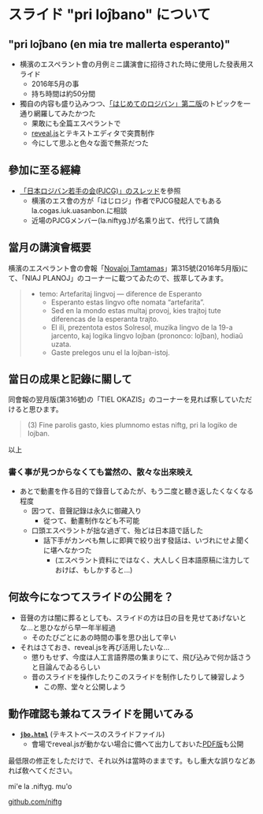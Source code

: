# スライド "pri loĵbano" について

<!----><!---->

## "pri loĵbano (en mia tre mallerta esperanto)"

- 横濱のエスペラント會の月例ミニ講演會に招待された時に使用した發表用スライド
  - 2016年5月の事
  - 持ち時間は約50分間
- 獨自の内容も盛り込みつつ、[「はじめてのロジバン」第二版][hl2]のトピックを一通り網羅してみたかつた
  - 果敢にも全篇エスペラントで
  - [reveal.js][rj]とテキストエディタで突貫制作
  - 今にして思ふと色々な面で無茶だつた

[hl2]: http://cogas.github.io/hajiloji/
[rj]: https://github.com/hakimel/reveal.js
<!----><!---->

## 參加に至る經緯

- [「日本ロジバン若手の会(PJCG)」のスレッド](https://groups.google.com/d/topic/ponjo_lojbo_citno_girzu/A3pNPUuardU/discussion)を參照
  - 横濱のエス會の方が「はじロジ」作者でPJCG發起人でもあるla.cogas.iuk.uasanbon.に相談
  - 近場のPJCGメンバー(la.niftyg.)が名乘り出て、代行して請負

<!----><!---->

## 當月の講演會概要

横濱のエスペラント會の會報「[Novaĵoj Tamtamas][nt]」第315號(2016年5月版)にて、「NIAJ PLANOJ」のコーナーに載つてゐたので、拔萃してみます。

[nt]: https://www.esperanto.yokohama/novajhoj-tamtamas/
<!---->

> - temo: Artefaritaj lingvoj — diference de Esperanto
>   - Esperanto estas lingvo ofte nomata “artefarita”.
>   - Sed en la mondo estas multaj provoj, kies trajtoj tute diferencas de la esperanta trajto.
>   - El ili, prezentota estos Solresol, muzika lingvo de la 19-a jarcento, kaj logika lingvo lojban (prononco: loĵban), hodiaŭ uzata.
>   - Gaste prelegos unu el la lojban-istoj.

<!----><!---->

## 當日の成果と記錄に關して

同會報の翌月版(第316號)の「TIEL OKAZIS」のコーナーを見れば察していただけると思ひます。

<!---->

> (3) Fine parolis gasto, kies plumnomo estas niftg, pri la logiko de lojban.

以上

<!---->

### 書く事が見つからなくても當然の、散々な出來映え

- あとで動畫を作る目的で錄音してゐたが、もう二度と聽き返したくなくなる程度
  - 因つて、音聲記錄は永久に御藏入り
    - 從つて、動畫制作なども不可能
  - 口頭エスペラントが拙な過ぎて、殆どは日本語で話した
    - 話下手がカンペも無しに即興で絞り出す發話は、いづれにせよ聞くに堪へなかつた
      - (エスペラント資料にではなく、大人しく日本語原稿に注力しておけば、もしかすると…)

<!----><!---->

## 何故今になつてスライドの公開を？

- 音聲の方は闇に葬るとしても、スライドの方は日の目を見せてあげないとな…と思ひながら早一年半經過
  - そのたびごとにあの時間の事を思ひ出して辛い
- それはさておき、reveal.jsを再び活用したいな…
  - 懲りもせず、今度は人工言語界隈の集まりにて、飛び込みで何か話さうと目論んでゐるらしい
  - 昔のスライドを操作したりこのスライドを制作したりして練習しよう
    - この際、堂々と公開しよう

<!----><!---->

## 動作確認も兼ねてスライドを開いてみる

- **[`jbo.html`][jbohtml]** (テキストベースのスライドファイル)
  - 會場でreveal.jsが動かない場合に備へて出力しておいた[PDF版][pdfver]も公開

[jbohtml]: ./jbo.html
[pdfver]: https://drive.google.com/file/d/0ByEwgQm2fTYBZ0xaMWFDdjNXejg/view?usp=sharing

<!---->
最低限の修正をしただけで、それ以外は當時のままです。もし重大な誤りなどあれば敎へてください。

<!----><!---->
mi'e la .niftyg. mu'o

[github.com/niftg](https://github.com/niftg)

